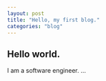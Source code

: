 ```yaml
---
layout: post
title: "Hello, my first blog."
categories: "blog"
---
```


## Hello world.

I am a software engineer.
...